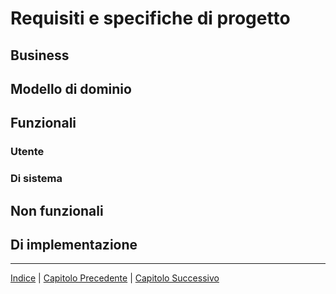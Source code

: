 # Requisiti e specifiche di progetto

## Business

## Modello di dominio

## Funzionali

### Utente

### Di sistema

## Non funzionali

## Di implementazione

---

[Indice](../index.md) | [Capitolo Precedente](./2-Processo.md) | [Capitolo Successivo](./4-Design-architetturale.md)